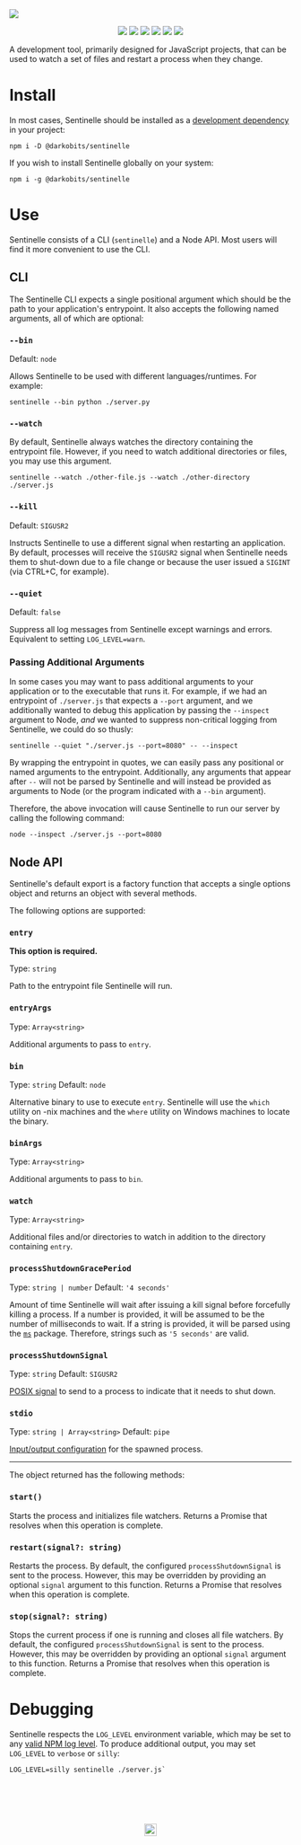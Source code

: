 <a href="#top" id="top">
  <a href="https://www.linguee.com/english-french/search?source=auto&query=sentinelle"><img src="https://user-images.githubusercontent.com/441546/56262918-a7049600-6095-11e9-942c-d5934e79bf50.png" style="max-width: 100%;"></a>
</a>
<p align="center">
  <a href="https://www.npmjs.com/package/@darkobits/sentinelle"><img src="https://img.shields.io/npm/v/@darkobits/sentinelle.svg?style=flat-square"></a>
  <a href="https://travis-ci.org/darkobits/sentinelle"><img src="https://img.shields.io/travis/darkobits/sentinelle.svg?style=flat-square"></a>
  <a href="https://www.codacy.com/app/darkobits/sentinelle"><img src="https://img.shields.io/codacy/coverage/cb56e2c8b1f744728f4d39ccca0ff4d1.svg?style=flat-square"></a>
  <a href="https://david-dm.org/darkobits/sentinelle"><img src="https://img.shields.io/david/darkobits/sentinelle.svg?style=flat-square"></a>
  <a href="https://github.com/conventional-changelog/standard-version"><img src="https://img.shields.io/badge/conventional%20commits-1.0.0-027dc6.svg?style=flat-square"></a>
  <a href="https://github.com/sindresorhus/xo"><img src="https://img.shields.io/badge/code_style-XO-e271a5.svg?style=flat-square"></a>
</p>

A development tool, primarily designed for JavaScript projects, that can be used to watch a set of files and restart a process when they change.

# Install

In most cases, Sentinelle should be installed as a [development dependency](https://docs.npmjs.com/files/package.json#devdependencies) in your project:

```
npm i -D @darkobits/sentinelle
```

If you wish to install Sentinelle globally on your system:

```
npm i -g @darkobits/sentinelle
```

# Use

Sentinelle consists of a CLI (`sentinelle`) and a Node API. Most users will find it more convenient to use the CLI.

## CLI

The Sentinelle CLI expects a single positional argument which should be the path to your application's entrypoint. It also accepts the following named arguments, all of which are optional:

### `--bin`

Default: `node`

Allows Sentinelle to be used with different languages/runtimes. For example:

```
sentinelle --bin python ./server.py
```

### `--watch`

By default, Sentinelle always watches the directory containing the entrypoint file. However, if you need to watch additional directories or files, you may use this argument.

```
sentinelle --watch ./other-file.js --watch ./other-directory ./server.js
```

### `--kill`

Default: `SIGUSR2`

Instructs Sentinelle to use a different signal when restarting an application. By default, processes will receive the `SIGUSR2` signal when Sentinelle needs them to shut-down due to a file change or because the user issued a `SIGINT` (via CTRL+C, for example).

### `--quiet`

Default: `false`

Suppress all log messages from Sentinelle except warnings and errors. Equivalent to setting `LOG_LEVEL=warn`.

### Passing Additional Arguments

In some cases you may want to pass additional arguments to your application or to the executable that runs it. For example, if we had an entrypoint of `./server.js` that expects a `--port` argument, and we additionally wanted to debug this application by passing the `--inspect` argument to Node, _and_ we wanted to suppress non-critical logging from Sentinelle, we could do so thusly:

```
sentinelle --quiet "./server.js --port=8080" -- --inspect
```

By wrapping the entrypoint in quotes, we can easily pass any positional or named arguments to the entrypoint. Additionally, any arguments that appear after `--` will not be parsed by Sentinelle and will instead be provided as arguments to Node (or the program indicated with a `--bin` argument).

Therefore, the above invocation will cause Sentinelle to run our server by calling the following command:

```
node --inspect ./server.js --port=8080
```

## Node API

Sentinelle's default export is a factory function that accepts a single options object and returns an object with several methods.

The following options are supported:

### `entry`

**This option is required.**

Type: `string`

Path to the entrypoint file Sentinelle will run.

### `entryArgs`

Type: `Array<string>`

Additional arguments to pass to `entry`.

### `bin`

Type: `string`
Default: `node`

Alternative binary to use to execute `entry`. Sentinelle will use the `which` utility on -nix machines and the `where` utility on Windows machines to locate the binary.

### `binArgs`

Type: `Array<string>`

Additional arguments to pass to `bin`.

### `watch`

Type: `Array<string>`

Additional files and/or directories to watch in addition to the directory containing `entry`.

### `processShutdownGracePeriod`

Type: `string | number`
Default: `'4 seconds'`

Amount of time Sentinelle will wait after issuing a kill signal before forcefully killing a process. If a number is provided, it will be assumed to be the number of milliseconds to wait. If a string is provided, it will be parsed using the [`ms`](https://github.com/zeit/ms) package. Therefore, strings such as `'5 seconds'` are valid.

### `processShutdownSignal`

Type: `string`
Default: `SIGUSR2`

[POSIX signal](https://en.wikipedia.org/wiki/Signal_(IPC)#POSIX_signals) to send to a process to indicate that it needs to shut down.

### `stdio`

Type: `string | Array<string>`
Default: `pipe`

[Input/output configuration](https://nodejs.org/api/child_process.html#child_process_options_stdio) for the spawned process.

---

The object returned has the following methods:

### `start()`

Starts the process and initializes file watchers. Returns a Promise that resolves when this operation is complete.

### `restart(signal?: string)`

Restarts the process. By default, the configured `processShutdownSignal` is sent to the process. However, this may be overridden by providing an optional `signal` argument to this function. Returns a Promise that resolves when this operation is complete.

### `stop(signal?: string)`

Stops the current process if one is running and closes all file watchers. By default, the configured `processShutdownSignal` is sent to the process. However, this may be overridden by providing an optional `signal` argument to this function. Returns a Promise that resolves when this operation is complete.

# Debugging

Sentinelle respects the `LOG_LEVEL` environment variable, which may be set to any [valid NPM log level](https://github.com/npm/npmlog/blob/master/log.js#L296-L304). To produce additional output, you may set `LOG_LEVEL` to `verbose` or `silly`:

```
LOG_LEVEL=silly sentinelle ./server.js`
```

## &nbsp;
<p align="center">
  <br>
  <img width="22" height="22" src="https://cloud.githubusercontent.com/assets/441546/25318539/db2f4cf2-2845-11e7-8e10-ef97d91cd538.png">
</p>
